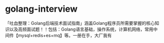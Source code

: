 # golang-interview
「吐血整理：Golang后端技术面试指南」涵盖Golang程序员所需要掌握的核心知识以及高频面试题！！包括：Golang语言基础，操作系统，计算机网络，常用中间件【mysql+redis+es+mq】等。一册在手，大厂我有
